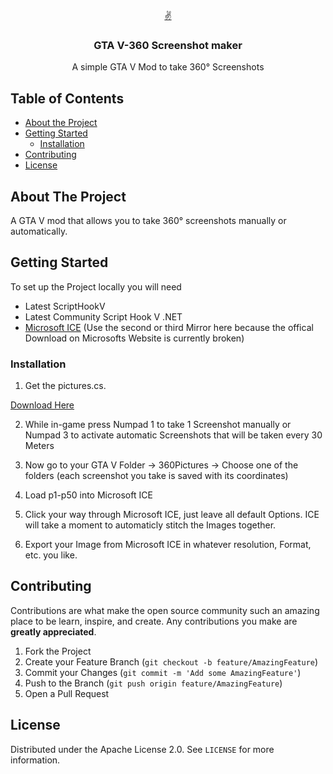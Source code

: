 <!-- PROJECT LOGO -->
<br />
<p align="center">
  <a href="https://github.com/LouisKlimek/GTA-V-360-Screenshot-maker">
    ✌️
  </a>

  <h3 align="center">GTA V-360 Screenshot maker</h3>

  <p align="center">
    A simple GTA V Mod to take 360° Screenshots
    <br />
  </p>
</p>



<!-- TABLE OF CONTENTS -->
## Table of Contents

* [About the Project](#about-the-project)
* [Getting Started](#getting-started)
  * [Installation](#installation)
* [Contributing](#contributing)
* [License](#license)



<!-- ABOUT THE PROJECT -->
## About The Project

A GTA V mod that allows you to take 360° screenshots manually or automatically.

<!-- GETTING STARTED -->
## Getting Started

To set up the Project locally you will need
* Latest ScriptHookV
* Latest Community Script Hook V .NET
* <a href="https://www.heise.de/download/product/image-composite-editor-ice-58832/download">Microsoft ICE</a> (Use the second or third Mirror here because the offical Download on Microsofts Website is currently broken)

### Installation

1. Get the pictures.cs.

<a href="https://github.com/LouisKlimek/GTA-V-360-Screenshot-maker/blob/main/360Pictures/360Pictures/pictures.cs">Download Here</a>

2. While in-game press Numpad 1 to take 1 Screenshot manually or Numpad 3 to activate automatic Screenshots that will be taken every 30 Meters

3. Now go to your GTA V Folder -> 360Pictures -> Choose one of the folders (each screenshot you take is saved with its coordinates)

4. Load p1-p50 into Microsoft ICE

5. Click your way through Microsoft ICE, just leave all default Options. ICE will take a moment to automaticly stitch the Images together.

6. Export your Image from Microsoft ICE in whatever resolution, Format, etc. you like.

<!-- CONTRIBUTING -->
## Contributing

Contributions are what make the open source community such an amazing place to be learn, inspire, and create. Any contributions you make are **greatly appreciated**.

1. Fork the Project
2. Create your Feature Branch (`git checkout -b feature/AmazingFeature`)
3. Commit your Changes (`git commit -m 'Add some AmazingFeature'`)
4. Push to the Branch (`git push origin feature/AmazingFeature`)
5. Open a Pull Request



<!-- LICENSE -->
## License

Distributed under the Apache License 2.0. See `LICENSE` for more information.
